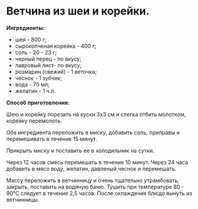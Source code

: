# Ветчина из шеи и корейки.

**Ингредиенты:**

- шея - 800 г;
- сырокопченая корейка - 400 г;
- соль - 20 - 23 г;
- черный перец - по вкусу;
- лавровый лист- по вкусу;
- розмарин (свежий) - 1 веточка;
- чеснок - 1 зубчик;
- вода - 70 мл;
- желатин - 1 ч.л.

**Способ приготовления:**

Шею и корейку порезать на куски 3х3 см и слегка отбить молотком, корейку перемолоть.

Оба ингредиента переложить в миску, добавить соль, приправы и перемешивать в течение 15 минут.

Прикрыть миску и поставить ее в холодильник на сутки.

Через 12 часов смесь перемешать в течение 10 минут. Через 24 часа добавить в мясо воду, желатин,  давленый  чеснок  и  перемешать.

Массу  переложить  в  ветчинницу  и  очень тщательно утрамбовать, закрыть, поставить на водяную баню. Тушить при температуре 80 - 90°С следует в течение 2,5 часов. После охлаждения блюдо вынуть из ветчинницы.
